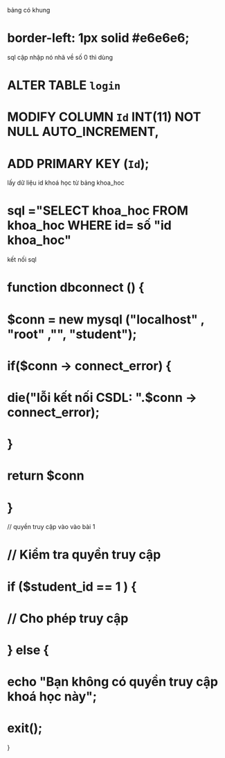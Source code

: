 bảng có khung            
# border-left: 1px solid #e6e6e6;

sql cập nhập nó nhã về số 0 thì dùng
# ALTER TABLE `login`
# MODIFY COLUMN `Id` INT(11) NOT NULL AUTO_INCREMENT,
# ADD PRIMARY KEY (`Id`);

lấy dữ liệu id khoá học từ bảng khoa_hoc 
# sql ="SELECT khoa_hoc FROM khoa_hoc WHERE id= số "id khoa_hoc"

kết nối sql 

# function dbconnect () {
#    $conn = new mysql ("localhost" , "root" ,"", "student");
#    if($conn -> connect_error) {
#        die("lỗi kết nối CSDL: ".$conn -> connect_error);
#    }
#    return $conn 
# }

// quyền truy cập vào vào bài 1 

# // Kiểm tra quyền truy cập
# if ($student_id == 1 ) {
#   // Cho phép truy cập
#  } else {
#   echo "Bạn không có quyền truy cập khoá học này";
#   exit();
}
